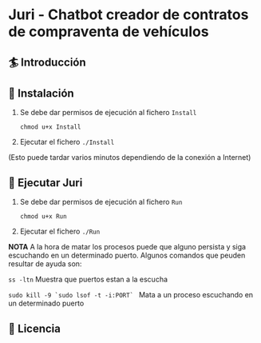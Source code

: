 # Juri - Chatbot creador de contratos de compraventa de vehículos

## 🏄 Introducción

## 👷 Instalación

1. Se debe dar permisos de ejecución al fichero `Install`
    
    `chmod u+x Install`
    
2. Ejecutar el fichero
    `./Install`

(Esto puede tardar varios minutos dependiendo de la conexión a Internet)

## 🤖 Ejecutar Juri

1. Se debe dar permisos de ejecución al fichero `Run`
    
    `chmod u+x Run`
    
2. Ejecutar el fichero
    `./Run`
    
**NOTA** A la hora de matar los procesos puede que alguno persista y siga escuchando en un determinado puerto. Algunos comandos que peuden resultar de ayuda son:

`ss -ltn` Muestra que puertos estan a la escucha

``sudo kill -9 `sudo lsof -t -i:PORT` `` Mata a un proceso escuchando en un determinado puerto



## 📜 Licencia



